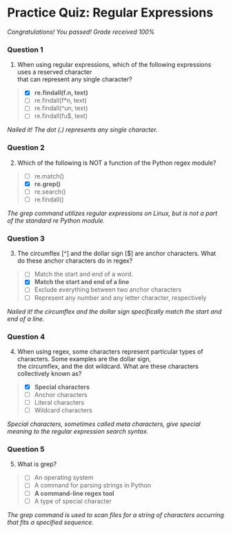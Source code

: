 # Practice Quiz: Regular Expressions

*Congratulations! You passed! Grade received 100%*

### Question 1

1. When using regular expressions, which of the following expressions uses a reserved character\
 that can represent any single character?

> - [x] **re.findall(f.n, text)**
> - [ ] re.findall(f*n, text)
> - [ ] re.findall(^un, text)
> - [ ] re.findall(fu$, text)

*Nailed it! The dot (.) represents any single character.*

### Question 2

2. Which of the following is NOT a function of the Python regex module?

> - [ ] re.match()
> - [x] **re.grep()**
> - [ ] re.search()
> - [ ] re.findall()

*The grep command utilizes regular expressions on Linux, but is not a part of the standard re Python module.*

### Question 3

3. The circumflex [^] and the dollar sign [$] are anchor characters. What do these anchor characters do in regex?

> - [ ] Match the start and end of a word.
> - [x] **Match the start and end of a line**
> - [ ] Exclude everything between two anchor characters
> - [ ] Represent any number and any letter character, respectively

*Nailed it! the circumflex and the dollar sign specifically match the start and end of a line.*

### Question 4

4. When using regex, some characters represent particular types of characters. Some examples are the dollar sign,\
 the circumflex, and the dot wildcard. What are these characters collectively known as?

> - [x] **Special characters**
> - [ ] Anchor characters
> - [ ] Literal characters
> - [ ] Wildcard characters

*Special characters, sometimes called meta characters, give special meaning to the regular expression search syntax.*

### Question 5

5. What is grep?

> - [ ] An operating system
> - [ ] A command for parsing strings in Python
> - [ ] **A command-line regex tool**
> - [ ] A type of special character

*The grep command is used to scan files for a string of characters occurring that fits a specified sequence.*